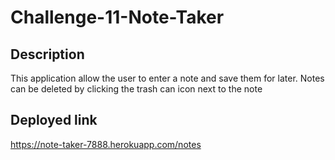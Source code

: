 # Challenge-11-Note-Taker

## Description
This application allow the user to enter a note and save them for later. Notes can be deleted by clicking the trash can icon next to the note

## Deployed link
https://note-taker-7888.herokuapp.com/notes

